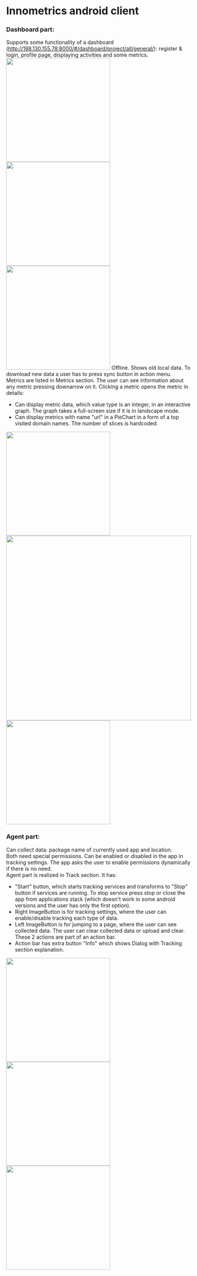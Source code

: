 # Innometrics android client
### Dashboard part:
Supports some functionality of a dashboard (http://188.130.155.78:8000/#/dashboard/project/all/general/): register & login, profile page, displaying activities and some metrics.  
<img src="https://github.com/InnopolisUniversity/innometrics-android-agent/blob/master/images/login.jpg" width="280">
<img src="https://github.com/InnopolisUniversity/innometrics-android-agent/blob/master/images/register.jpg" width="280">
<img src="https://github.com/InnopolisUniversity/innometrics-android-agent/blob/master/images/metrics.jpg" width="280">
Offline. Shows old local data. To download new data a user has to press sync button in action menu.  
Metrics are listed in Metrics section. The user can see information about any metric pressing downarrow on it. Clicking a metric opens the metric in details:
 - Can display metric data, which value type is an integer, in an interactive graph. The graph takes a full-screen size if it is in landscape mode. 
 - Can display metrics with name "url" in a PieChart in a form of a top visited domain names. The number of slices is hardcoded.  
 
 <img src="https://github.com/InnopolisUniversity/innometrics-android-agent/blob/master/images/int_metrics_portrait.jpg" width="280">
 <img src="https://github.com/InnopolisUniversity/innometrics-android-agent/blob/master/images/int_metrics_landscape.jpg" width="498">
 <img src="https://github.com/InnopolisUniversity/innometrics-android-agent/blob/master/images/urls.jpg" width="280">
 
### Agent part:
Can collect data: package name of currently used app and location.  
Both need special permissions. Can be enabled or disabled in the app in tracking settings. The app asks the user to enable permissions dynamically if there is no need.  
Agent part is realized in Track section. It has:
- "Start" button, which starts tracking services and transforms to "Stop" button if services are running. To stop service press stop or close the app from applications stack (which doesn't work in some android versions and the user has only the first option).
- Right ImageButton is for tracking settings, where the user can enable/disable tracking each type of data.
- Left ImageButton is for jumping to a page, where the user can see collected data. The user can clear collected data or upload and clear. These 2 actions are part of an action bar.
- Action bar has extra button "Info" which shows Dialog with Tracking section explanation.  

<img src="https://github.com/InnopolisUniversity/innometrics-android-agent/blob/master/images/tracking_fragment.jpg" width="280">
<img src="https://github.com/InnopolisUniversity/innometrics-android-agent/blob/master/images/apps.jpg" width="280">
<img src="https://github.com/InnopolisUniversity/innometrics-android-agent/blob/master/images/locatins.jpg" width="280">
